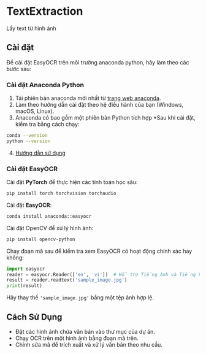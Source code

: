 # TextExtraction
Lấy text từ hình ảnh
## Cài đặt

Để cài đặt EasyOCR trên môi trường anaconda python, hãy làm theo các bước sau: 

### Cài đặt Anaconda Python

1. Tải phiên bản anaconda mới nhất từ [trang web anaconda](https://www.anaconda.com/download).
2. Làm theo hướng dẫn cài đặt theo hệ điều hành của bạn (Windows, macOS, Linux).
3. Anaconda có bao gồm một phiên bản Python tích hợp
*Sau khi cài đặt, kiểm tra bằng cách chạy:
```bash
conda --version
python --version
```
4. [Hướng dẫn sử dụng](https://tuananalytic.com/tu-hoc-python-10-phut-gioi-thieu-nhanh-pandas-va-anaconda/)


### Cài đặt EasyOCR

Cài đặt **PyTorch** để thực hiện các tính toán học sâu:
```bash
pip install torch torchvision torchaudio
```

Cài đặt **EasyOCR**:
```bash
conda install anaconda::easyocr
```

Cài đặt OpenCV để xử lý hình ảnh:
```bash
pip install opencv-python
```

Chạy đoạn mã sau để kiểm tra xem EasyOCR có hoạt động chính xác hay không:
```python
import easyocr
reader = easyocr.Reader(['en', 'vi'])  # Hỗ trợ Tiếng Anh và Tiếng Việt
result = reader.readtext('sample_image.jpg')
print(result)
```
Hãy thay thế `'sample_image.jpg'` bằng một tệp ảnh hợp lệ.

## Cách Sử Dụng
- Đặt các hình ảnh chứa văn bản vào thư mục của dự án.
- Chạy OCR trên một hình ảnh bằng đoạn mã trên.
- Chỉnh sửa mã để trích xuất và xử lý văn bản theo nhu cầu.
